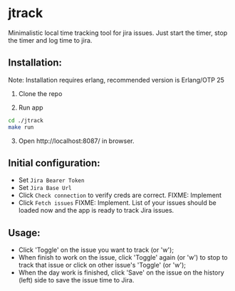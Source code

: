 # jtrack
Minimalistic local time tracking tool for jira issues. Just start the timer,
stop the timer and log time to jira.

## Installation:

Note: Installation requires erlang, recommended version is Erlang/OTP 25

1. Clone the repo

2. Run app
```bash
cd ./jtrack
make run
```

3. Open http://localhost:8087/ in browser.

## Initial configuration:
- Set `Jira Bearer Token`
- Set `Jira Base Url`
- Click `Check connection` to verify creds are correct. FIXME: Implement
- Click `Fetch issues` FIXME: Implement.
List of your issues should be loaded now and the app is ready to track Jira issues.

## Usage:
- Click 'Toggle' on the issue you want to track (or 'w');
- When finish to work on the issue, click 'Toggle' again (or 'w') to stop to track that issue or click on other issue's 'Toggle' (or 'w');
- When the day work is finished, click 'Save' on the issue on the history (left) side to save the issue time to Jira.
